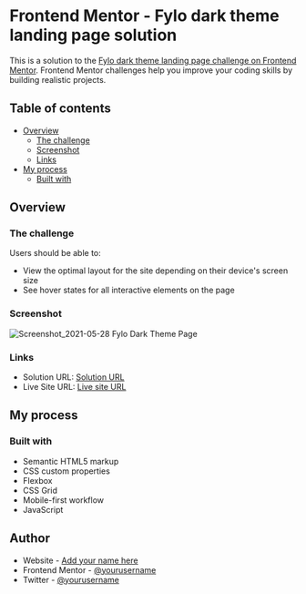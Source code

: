# Frontend Mentor - Fylo dark theme landing page solution

This is a solution to the [Fylo dark theme landing page challenge on Frontend Mentor](https://www.frontendmentor.io/challenges/fylo-dark-theme-landing-page-5ca5f2d21e82137ec91a50fd). Frontend Mentor challenges help you improve your coding skills by building realistic projects. 

## Table of contents

- [Overview](#overview)
  - [The challenge](#the-challenge)
  - [Screenshot](#screenshot)
  - [Links](#links)
- [My process](#my-process)
  - [Built with](#built-with)

## Overview

### The challenge

Users should be able to:

- View the optimal layout for the site depending on their device's screen size
- See hover states for all interactive elements on the page

### Screenshot
![Screenshot_2021-05-28 Fylo Dark Theme Page](https://user-images.githubusercontent.com/15726413/120013863-3997f300-bfd9-11eb-8454-a1911eb755a5.png)

### Links

- Solution URL: [Solution URL](https://www.frontendmentor.io/solutions/responsive-landing-page-using-html-css-grid-flexbox-TzQgkIELN)
- Live Site URL: [Live site URL](https://goodnex-fylo.netlify.app)

## My process

### Built with

- Semantic HTML5 markup
- CSS custom properties
- Flexbox
- CSS Grid
- Mobile-first workflow
- JavaScript

## Author

- Website - [Add your name here](https://goodiec.hashnode.dev)
- Frontend Mentor - [@yourusername](https://www.frontendmentor.io/profile/Goodiec)
- Twitter - [@yourusername](https://www.twitter.com/goodnesschris)

